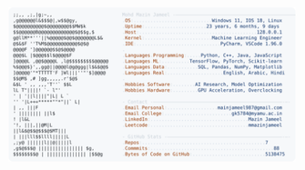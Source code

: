 <picture>
  <source srcset="https://raw.githubusercontent.com/mmazinjameel/mmazinjameel/main/dark_mode.svg?v=1747203311" media="(prefers-color-scheme: dark)">
  <img src="https://raw.githubusercontent.com/mmazinjameel/mmazinjameel/main/light_mode.svg?v=1747203311">
</picture>
